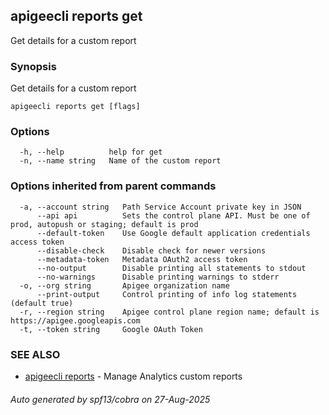 ## apigeecli reports get

Get details for a custom report

### Synopsis

Get details for a custom report

```
apigeecli reports get [flags]
```

### Options

```
  -h, --help          help for get
  -n, --name string   Name of the custom report
```

### Options inherited from parent commands

```
  -a, --account string   Path Service Account private key in JSON
      --api api          Sets the control plane API. Must be one of prod, autopush or staging; default is prod
      --default-token    Use Google default application credentials access token
      --disable-check    Disable check for newer versions
      --metadata-token   Metadata OAuth2 access token
      --no-output        Disable printing all statements to stdout
      --no-warnings      Disable printing warnings to stderr
  -o, --org string       Apigee organization name
      --print-output     Control printing of info log statements (default true)
  -r, --region string    Apigee control plane region name; default is https://apigee.googleapis.com
  -t, --token string     Google OAuth Token
```

### SEE ALSO

* [apigeecli reports](apigeecli_reports.md)	 - Manage Analytics custom reports

###### Auto generated by spf13/cobra on 27-Aug-2025
